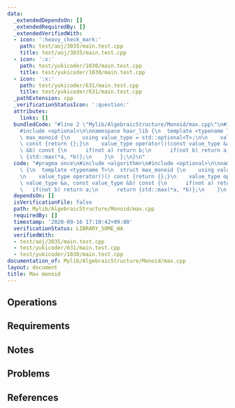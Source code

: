 ```yaml
---
data:
  _extendedDependsOn: []
  _extendedRequiredBy: []
  _extendedVerifiedWith:
  - icon: ':heavy_check_mark:'
    path: test/aoj/3035/main.test.cpp
    title: test/aoj/3035/main.test.cpp
  - icon: ':x:'
    path: test/yukicoder/1030/main.test.cpp
    title: test/yukicoder/1030/main.test.cpp
  - icon: ':x:'
    path: test/yukicoder/631/main.test.cpp
    title: test/yukicoder/631/main.test.cpp
  _pathExtension: cpp
  _verificationStatusIcon: ':question:'
  attributes:
    links: []
  bundledCode: "#line 2 \"Mylib/AlgebraicStructure/Monoid/max.cpp\"\n#include <algorithm>\n\
    #include <optional>\n\nnamespace haar_lib {\n  template <typename T>\n  struct\
    \ max_monoid {\n    using value_type = std::optional<T>;\n\n    value_type operator()()\
    \ const {return {};}\n    value_type operator()(const value_type &a, const value_type\
    \ &b) const {\n      if(not a) return b;\n      if(not b) return a;\n      return\
    \ {std::max(*a, *b)};\n    }\n  };\n}\n"
  code: "#pragma once\n#include <algorithm>\n#include <optional>\n\nnamespace haar_lib\
    \ {\n  template <typename T>\n  struct max_monoid {\n    using value_type = std::optional<T>;\n\
    \n    value_type operator()() const {return {};}\n    value_type operator()(const\
    \ value_type &a, const value_type &b) const {\n      if(not a) return b;\n   \
    \   if(not b) return a;\n      return {std::max(*a, *b)};\n    }\n  };\n}\n"
  dependsOn: []
  isVerificationFile: false
  path: Mylib/AlgebraicStructure/Monoid/max.cpp
  requiredBy: []
  timestamp: '2020-09-16 17:10:42+09:00'
  verificationStatus: LIBRARY_SOME_WA
  verifiedWith:
  - test/aoj/3035/main.test.cpp
  - test/yukicoder/631/main.test.cpp
  - test/yukicoder/1030/main.test.cpp
documentation_of: Mylib/AlgebraicStructure/Monoid/max.cpp
layout: document
title: Max monoid
---
```


## Operations

## Requirements

## Notes

## Problems

## References
